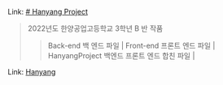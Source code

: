 Link: [# Hanyang Project](https://github.com/daehyuh318/HanyangProject,"깃헙페이지")

> 2022년도 한양공업고등학교 3학년 B 반 작품 
> > Back-end 백 엔드 파일 |
> > Front-end 프론트 엔드 파일 |
> > HanyangProject 백엔드 프론트 엔드 합친 파일 |

Link: [Hanyang](https://daehyuh318.github.io/HanyangProject/HanyangProject/index.html "깃헙 페이지")
